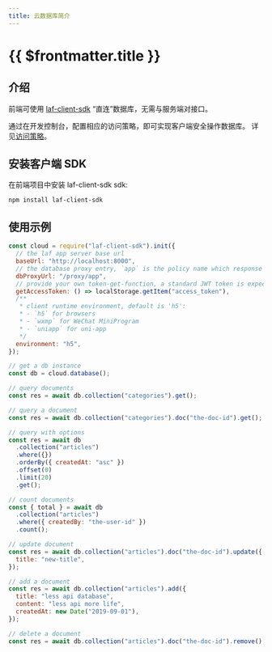 ```yaml
---
title: 云数据库简介
---
```


# {{ $frontmatter.title }}

## 介绍

前端可使用 [laf-client-sdk](https://github.com/lafjs/laf/tree/main/packages/client-sdk) “直连”数据库，无需与服务端对接口。

通过在开发控制台，配置相应的访问策略，即可实现客户端安全操作数据库。
详见[访问策略](./policy)。

## 安装客户端 SDK

在前端项目中安装 laf-client-sdk sdk:

```shell
npm install laf-client-sdk
```

## 使用示例

```js
const cloud = require("laf-client-sdk").init({
  // the laf app server base url
  baseUrl: "http://localhost:8000",
  // the database proxy entry, `app` is the policy name which response for the security of database access
  dbProxyUrl: "/proxy/app",
  // provide your own token-get-function, a standard JWT token is expected
  getAccessToken: () => localStorage.getItem("access_token"),
  /**
   * client runtime environment, default is 'h5':
   * - `h5` for browsers
   * - `wxmp` for WeChat MiniProgram
   * - `uniapp` for uni-app
   */
  environment: "h5",
});

// get a db instance
const db = cloud.database();

// query documents
const res = await db.collection("categories").get();

// query a document
const res = await db.collection("categories").doc("the-doc-id").get();

// query with options
const res = await db
  .collection("articles")
  .where({})
  .orderBy({ createdAt: "asc" })
  .offset(0)
  .limit(20)
  .get();

// count documents
const { total } = await db
  .collection("articles")
  .where({ createdBy: "the-user-id" })
  .count();

// update document
const res = await db.collection("articles").doc("the-doc-id").update({
  title: "new-title",
});

// add a document
const res = await db.collection("articles").add({
  title: "less api database",
  content: "less api more life",
  createdAt: new Date("2019-09-01"),
});

// delete a document
const res = await db.collection("articles").doc("the-doc-id").remove();
```
